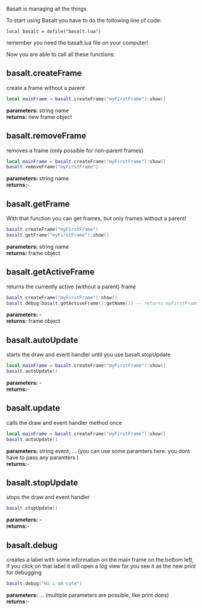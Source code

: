 Basalt is managing all the things.

To start using Basalt you have to do the following line of code:

`local basalt = dofile("basalt.lua")`

remember you need the basalt.lua file on your computer!

Now you are able to call all these functions:

## basalt.createFrame
create a frame without a parent
````lua
local mainFrame = basalt.createFrame("myFirstFrame"):show()
````
**parameters:** string name<br>
**returns:** new frame object<br>

## basalt.removeFrame
removes a frame (only possible for non-parent frames)
````lua
local mainFrame = basalt.createFrame("myFirstFrame"):show()
basalt.removeFrame("myFirstFrame")
````
**parameters:** string name<br>
**returns:**-<br>

## basalt.getFrame
With that function you can get frames, but only frames without a parent!
````lua
basalt.createFrame("myFirstFrame")
basalt.getFrame("myFirstFrame"):show()
````
**parameters:** string name<br>
**returns:** frame object<br>

## basalt.getActiveFrame
returns the currently active (without a parent) frame
````lua
basalt.createFrame("myFirstFrame"):show()
basalt.debug(basalt.getActiveFrame():getName()) -- returns myFirstFrame
````
**parameters:** -<br>
**returns:** frame object<br>

## basalt.autoUpdate
starts the draw and event handler until you use basalt.stopUpdate
````lua
local mainFrame = basalt.createFrame("myFirstFrame"):show()
basalt.autoUpdate()
````
**parameters:** -<br>
**returns:**-<br>

## basalt.update
calls the draw and event handler method once
````lua
local mainFrame = basalt.createFrame("myFirstFrame"):show()
basalt.autoUpdate()
````
**parameters:** string event, ... (you can use some paramters here. you dont have to pass any paramters )<br>
**returns:**-<br>

## basalt.stopUpdate
stops the draw and event handler
````lua
basalt.stopUpdate()
````
**parameters:** -<br>
**returns:**-<br>

## basalt.debug
creates a label with some information on the main frame on the bottom left, if you click on that label it will open a log view for you see it as the new print for debugging
````lua
basalt.debug("Hi i am cute")
````
**parameters:** ... (multiple parameters are possible, like print does)<br>
**returns:**-<br>
